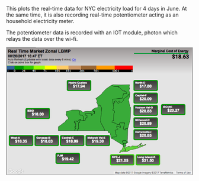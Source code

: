 This plots the real-time data for NYC electricity load for 4 days in June. At the same time, it is also recording real-time potentiometer acting as an household electricity meter.

The potentiometer data is recorded with an IOT module, photon which relays the data over the wi-fi.

![Alt text](/nycMap.png "NYISO Real Time Market")
